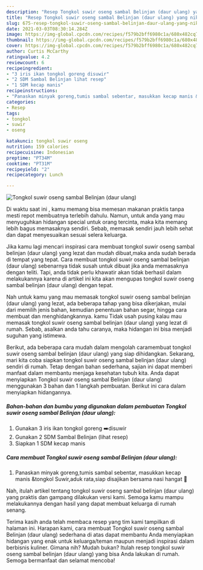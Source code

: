 ```yaml
---
description: "Resep Tongkol suwir oseng sambal Belinjan (daur ulang) yang nikmat dan Mudah Dibuat"
title: "Resep Tongkol suwir oseng sambal Belinjan (daur ulang) yang nikmat dan Mudah Dibuat"
slug: 675-resep-tongkol-suwir-oseng-sambal-belinjan-daur-ulang-yang-nikmat-dan-mudah-dibuat
date: 2021-03-03T08:30:14.284Z
image: https://img-global.cpcdn.com/recipes/f579b2bff6980c1a/680x482cq70/tongkol-suwir-oseng-sambal-belinjan-daur-ulang-foto-resep-utama.jpg
thumbnail: https://img-global.cpcdn.com/recipes/f579b2bff6980c1a/680x482cq70/tongkol-suwir-oseng-sambal-belinjan-daur-ulang-foto-resep-utama.jpg
cover: https://img-global.cpcdn.com/recipes/f579b2bff6980c1a/680x482cq70/tongkol-suwir-oseng-sambal-belinjan-daur-ulang-foto-resep-utama.jpg
author: Curtis McCarthy
ratingvalue: 4.2
reviewcount: 6
recipeingredient:
- "3 iris ikan tongkol goreng disuwir"
- "2 SDM Sambal Belinjan lihat resep"
- "1 SDM kecap manis"
recipeinstructions:
- "Panaskan minyak goreng,tumis sambal sebentar, masukkan kecap manis &amp;tongkol Suwir,aduk rata,siap disajikan bersama nasi hangat 🤤"
categories:
- Resep
tags:
- tongkol
- suwir
- oseng

katakunci: tongkol suwir oseng 
nutrition: 159 calories
recipecuisine: Indonesian
preptime: "PT34M"
cooktime: "PT31M"
recipeyield: "2"
recipecategory: Lunch

---
```



![Tongkol suwir oseng sambal Belinjan (daur ulang)](https://img-global.cpcdn.com/recipes/f579b2bff6980c1a/680x482cq70/tongkol-suwir-oseng-sambal-belinjan-daur-ulang-foto-resep-utama.jpg)

Di waktu  saat ini , kamu memang bisa memesan makanan praktis tanpa mesti repot membuatnya terlebih dahulu. Namun, untuk anda yang mau menyuguhkan hidangan special untuk orang tercinta, maka kita memang lebih bagus memasaknya sendiri. Sebab, memasak sendiri jauh lebih sehat dan dapat menyesuaikan sesuai selera keluarga.

Jika kamu lagi mencari inspirasi cara membuat tongkol suwir oseng sambal belinjan (daur ulang) yang lezat dan mudah dibuat,maka anda sudah berada di tempat yang tepat. Cara membuat tongkol suwir oseng sambal belinjan (daur ulang)  sebenarnya tidak susah untuk dibuat jika anda memasaknya dengan teliti. Tapi, anda tidak perlu khawatir akan tidak berhasil dalam melakukannya 
karena di artikel ini kita akan mengupas tongkol suwir oseng sambal belinjan (daur ulang) dengan tepat.  



Nah untuk kamu yang mau memasak tongkol suwir oseng sambal belinjan (daur ulang) yang lezat, ada beberapa tahap yang bisa dikerjakan, mulai dari memilih jenis bahan, kemudian penentuan bahan segar, hingga cara membuat dan menghidangkannya. kamu Tidak usah pusing kalau mau memasak tongkol suwir oseng sambal belinjan (daur ulang) yang lezat di rumah. Sebab, asalkan anda  tahu caranya, maka hidangan ini bisa menjadi suguhan yang istimewa.

Berikut, ada beberapa cara mudah dalam mengolah caramembuat tongkol suwir oseng sambal belinjan (daur ulang) yang siap dihidangkan. Sekarang, mari kita coba siapkan tongkol suwir oseng sambal belinjan (daur ulang) sendiri di rumah. Tetap dengan bahan sederhana, sajian ini dapat memberi manfaat dalam membantu menjaga kesehatan tubuh kita. Anda dapat menyiapkan Tongkol suwir oseng sambal Belinjan (daur ulang) menggunakan 3 bahan dan 1 langkah pembuatan. Berikut ini cara dalam menyiapkan hidangannya.

<!--inarticleads1-->

##### Bahan-bahan dan bumbu yang digunakan dalam pembuatan Tongkol suwir oseng sambal Belinjan (daur ulang):

1. Gunakan 3 iris ikan tongkol goreng ➡️disuwir
1. Gunakan 2 SDM Sambal Belinjan (lihat resep)
1. Siapkan 1 SDM kecap manis




<!--inarticleads2-->

##### Cara membuat Tongkol suwir oseng sambal Belinjan (daur ulang):

1. Panaskan minyak goreng,tumis sambal sebentar, masukkan kecap manis &amp;tongkol Suwir,aduk rata,siap disajikan bersama nasi hangat 🤤




Nah, itulah artikel tentang  tongkol suwir oseng sambal belinjan (daur ulang)  yang praktis dan gampang dilakukan versi kami. Semoga kamu mampu melakukannya dengan hasil yang dapat membuat keluarga di rumah senang. 

Terima kasih anda telah membaca resep yang tim kami tampilkan di halaman ini. Harapan kami, cara membuat  Tongkol suwir oseng sambal Belinjan (daur ulang) sederhana di atas dapat membantu Anda menyiapkan hidangan yang enak untuk keluarga/teman maupun menjadi inspirasi dalam berbisnis kuliner. Gimana nih? Mudah bukan? Itulah resep tongkol suwir oseng sambal belinjan (daur ulang) yang bisa Anda lakukan di rumah. Semoga bermanfaat dan selamat mencoba!

